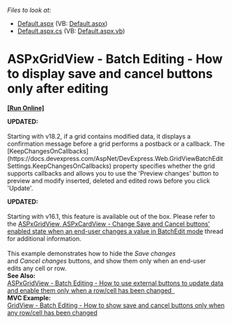 <!-- default file list -->
*Files to look at*:

* [Default.aspx](./CS/T114462/Default.aspx) (VB: [Default.aspx](./VB/T114462/Default.aspx))
* [Default.aspx.cs](./CS/T114462/Default.aspx.cs) (VB: [Default.aspx.vb](./VB/T114462/Default.aspx.vb))
<!-- default file list end -->
# ASPxGridView - Batch Editing - How to display save and cancel buttons only after editing
<!-- run online -->
**[[Run Online]](https://codecentral.devexpress.com/t114462/)**
<!-- run online end -->

<p><strong>UPDATED:<br></strong><br>Starting with v18.2, if a grid contains modified data, it displays a confirmation message before a grid performs a postback or a callback. The [KeepChangesOnCallbacks](https://docs.devexpress.com/AspNet/DevExpress.Web.GridViewBatchEditSettings.KeepChangesOnCallbacks) property specifies whether the grid supports callbacks and allows you to use the 'Preview changes' button to preview and modify inserted, deleted and edited rows before you click 'Update'.</p>

<p><strong>UPDATED:<br></strong><br>Starting with v16.1, this feature is available out of the box. Please refer to the <a href="https://www.devexpress.com/Support/Center/p/T341469">ASPxGridView, ASPxCardView - Change Save and Cancel buttons' enabled state when an end-user changes a value in BatchEdit mode</a> thread for additional information.<br><br>This example demonstrates how to hide the <em>Save changes</em> and <em>Cancel </em><em>changes</em> buttons, and show them only when an end-user edits any cell or row.<br><strong>See Also:</strong><br><a href="https://www.devexpress.com/Support/Center/p/T150388">ASPxGridView - Batch Editing - How to use external buttons to update data and enable them only when a row/cell has been changed  </a> <br><strong>MVC Example:</strong><br><a href="https://www.devexpress.com/Support/Center/p/T150411">GridView - Batch Editing - How to show save and cancel buttons only when any row/cell has been changed</a></p>

<br/>



